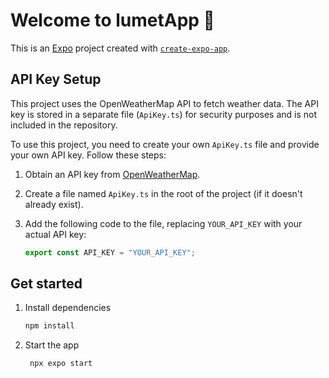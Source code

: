 # Welcome to lumetApp 👋

This is an [Expo](https://expo.dev) project created with [`create-expo-app`](https://www.npmjs.com/package/create-expo-app).


## API Key Setup

This project uses the OpenWeatherMap API to fetch weather data. The API key is stored in a separate file (`ApiKey.ts`) for security purposes and is not included in the repository.

To use this project, you need to create your own `ApiKey.ts` file and provide your own API key. Follow these steps:

1. Obtain an API key from [OpenWeatherMap](https://openweathermap.org/api).
2. Create a file named `ApiKey.ts` in the root of the project (if it doesn't already exist).
3. Add the following code to the file, replacing `YOUR_API_KEY` with your actual API key:

   ```typescript
   export const API_KEY = "YOUR_API_KEY";
   ```


## Get started

1. Install dependencies

   ```bash
   npm install
   ```

2. Start the app

   ```bash
    npx expo start
   ```
